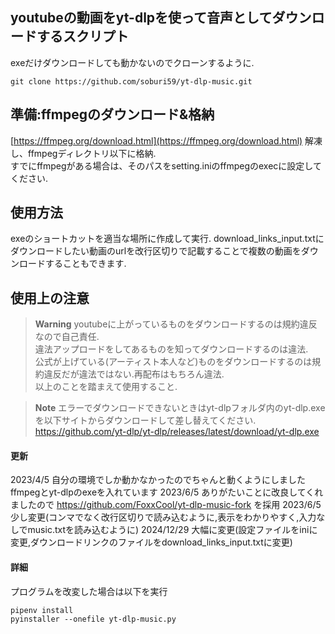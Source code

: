 ## youtubeの動画をyt-dlpを使って音声としてダウンロードするスクリプト
exeだけダウンロードしても動かないのでクローンするように.   

```
git clone https://github.com/soburi59/yt-dlp-music.git
```

## 準備:ffmpegのダウンロード&格納
[https://ffmpeg.org/download.html](https://ffmpeg.org/download.html)
解凍し、ffmpegディレクトリ以下に格納.  
すでにffmpegがある場合は、そのパスをsetting.iniのffmpegのexecに設定してください.  

## 使用方法
exeのショートカットを適当な場所に作成して実行.
download_links_input.txtにダウンロードしたい動画のurlを改行区切りで記載することで複数の動画をダウンロードすることもできます.

## 使用上の注意  

> **Warning**
> youtubeに上がっているものをダウンロードするのは規約違反なので自己責任.  
> 違法アップロードをしてあるものを知ってダウンロードするのは違法.  
> 公式が上げている(アーティスト本人など)ものをダウンロードするのは規約違反だが違法ではない.再配布はもちろん違法.  
> 以上のことを踏まえて使用すること.

> **Note** 
> エラーでダウンロードできないときはyt-dlpフォルダ内のyt-dlp.exeを以下サイトからダウンロードして差し替えてください.
> https://github.com/yt-dlp/yt-dlp/releases/latest/download/yt-dlp.exe
> 
>  
#### 更新
2023/4/5 自分の環境でしか動かなかったのでちゃんと動くようにしました ffmpegとyt-dlpのexeを入れています
2023/6/5 ありがたいことに改良してくれましたので https://github.com/FoxxCool/yt-dlp-music-fork を採用
2023/6/5 少し変更(コンマでなく改行区切りで読み込むように,表示をわかりやすく,入力なしでmusic.txtを読み込むように)
2024/12/29 大幅に変更(設定ファイルをiniに変更,ダウンロードリンクのファイルをdownload_links_input.txtに変更)

#### 詳細
プログラムを改変した場合は以下を実行
```
pipenv install
pyinstaller --onefile yt-dlp-music.py
```

